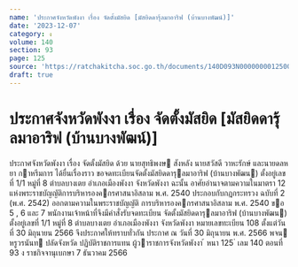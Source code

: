 ```yaml
---
name: 'ประกาศจังหวัดพังงา เรื่อง จัดตั้งมัสยิด [มัสยิดดารุ้ลมาอาริฟ (บ้านบางพัฒน์)]'
date: '2023-12-07'
category: ง
volume: 140
section: 93
page: 125
source: 'https://ratchakitcha.soc.go.th/documents/140D093N0000000012500.pdf'
draft: true
---
```


# ประกาศจังหวัดพังงา เรื่อง จัดตั้งมัสยิด [มัสยิดดารุ้ลมาอาริฟ (บ้านบางพัฒน์)]

ประกาศจังหวัดพังงา เรื่อง จัดตั้งมัสยิด ด้วย นายสุทธิพงษ สังหลัง นายสวัสดี วาหะรักษ์ และนายดลหยา กาหรีมการ ได้ยื่นเรื่องราว ขอจดทะเบียนจัดตั้งมัสยิดดารุลมาอาริฟ (บ้านบางพัฒน) ตั้งอยู่เลขที่ 1/1 หมู่ที่ 8 ตําบลบางเตย อําเภอเมืองพังงา จังหวัดพังงา ฉะนั้น อาศัยอํานาจตามความในมาตรา 12 แห่งพระราชบัญญัติการบริหารองคกรศาสนาอิสลาม พ.ศ. 2540 ประกอบกับกฎกระทรวง ฉบับที่ 2 (พ.ศ. 2542) ออกตามความในพระราชบัญญัติ การบริหารองคกรศาสนาอิสลาม พ.ศ. 2540 ขอ 5 , 6 และ 7 พนักงานเจ้าหน้าที่จึงมีคําสั่งรับจดทะเบียน จัดตั้งมัสยิดดารุลมาอาริฟ (บ้านบางพัฒน) ตั้งอยู่เลขที่ 1/1 หมู่ที่ 8 ตําบลบางเตย อําเภอเมืองพังงา จังหวัดพังงา หมายเลขทะเบียน 108 ตั้งแต่วันที่ 30 มิถุนายน 2566 จึงประกาศให้ทราบทั่วกัน ประกาศ ณ วันที่ 30 มิถุนายน พ.ศ. 2566 พจน หรูวรนันท ปลัดจังหวัด ปฏิบัติราชการแทน ผู้วาราชการจังหวัดพังงา ้ หนา 125 ่ เลม 140 ตอนที่ 93 ง ราชกิจจานุเบกษา 7 ธันวาคม 2566
